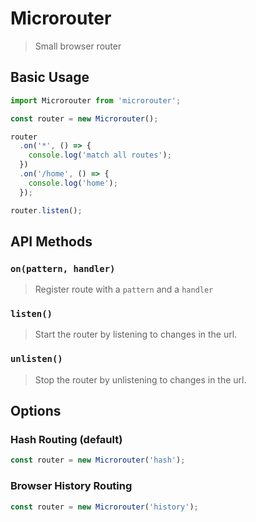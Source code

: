 # Microrouter

> Small browser router

## Basic Usage

```js
import Microrouter from 'microrouter';

const router = new Microrouter();

router
  .on('*', () => {
    console.log('match all routes');
  })
  .on('/home', () => {
    console.log('home');
  });

router.listen();
```

## API Methods

### `on(pattern, handler)`

> Register route with a `pattern` and a `handler`

### `listen()`

> Start the router by listening to changes in the url.

### `unlisten()`

> Stop the router by unlistening to changes in the url.

## Options

### Hash Routing (default)

```js
const router = new Microrouter('hash');
```

### Browser History Routing

```js
const router = new Microrouter('history');
```
